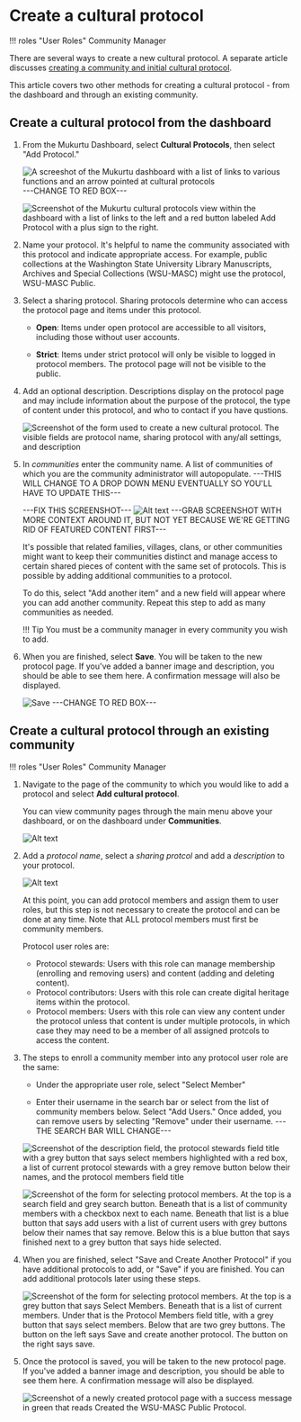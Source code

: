 # Create a cultural protocol

!!! roles "User Roles"
    Community Manager 

There are several ways to create a new cultural protocol. A separate article discusses [creating a community and initial cultural protocol](Create-a-community-and-initial-cultural-protocol.md).

This article covers two other methods for creating a cultural protocol - from the dashboard and through an existing community.

## Create a cultural protocol from the dashboard

1. From the Mukurtu Dashboard, select **Cultural Protocols**, then select "Add Protocol."

     ![A screeshot of the Mukurtu dashboard with a list of links to various functions and an arrow pointed at cultural protocols](../_embeds/Createprotocol6.png) ---CHANGE TO RED BOX---

     ![Screenshot of the Mukurtu cultural protocols view within the dashboard with a list of links to the left and a red button labeled Add Protocol with a plus sign to the right.](../_embeds/create-protocol-11.png) 

2. Name your protocol. It's helpful to name the community associated with this protocol and indicate appropriate access. For example, public collections at the Washington State University Library Manuscripts, Archives and Special Collections (WSU-MASC) might use the protocol, WSU-MASC Public.

3. Select a sharing protocol. Sharing protocols determine who can access the protocol page and items under this protocol.

    - **Open**: Items under open protocol are accessible to all visitors, including those without user accounts.

    - **Strict**: Items under strict protocol will only be visible to logged in protocol members. The protocol page will not be visible to the public.

4. Add an optional description. Descriptions display on the protocol page and may include information about the purpose of the protocol, the type of content under this protocol, and who to contact if you have qustions.

    ![Screenshot of the form used to create a new cultural protocol. The visible fields are protocol name, sharing protocol with any/all settings, and description](../_embeds/createprotocol1.png)

5. In *communities* enter the community name. A list of communities of which you are the community administrator will autopopulate. ---THIS WILL CHANGE TO A DROP DOWN MENU EVENTUALLY SO YOU'LL HAVE TO UPDATE THIS--- 

    ---FIX THIS SCREENSHOT---
    ![Alt text](../_embeds/Createprotocol09.png) ---GRAB SCREENSHOT WITH MORE CONTEXT AROUND IT, BUT NOT YET BECAUSE WE'RE GETTING RID OF FEATURED CONTENT FIRST---

    It's possible that related families, villages, clans, or other communities might want to keep their communities distinct and manage access to certain shared pieces of content with the same set of protocols. This is possible by adding additional communities to a protocol.

    To do this, select "Add another item" and a new field will appear where you can add another community. Repeat this step to add as many communities as needed.

    !!! Tip
        You must be a community manager in every community you wish to add.

6. When you are finished, select **Save**. You will be taken to the new protocol page. If you've added a banner image and description, you should be able to see them here. A confirmation message will also be displayed.

    ![Save](../_embeds/CreateProtocol5.png) ---CHANGE TO RED BOX---

## Create a cultural protocol through an existing community

!!! roles "User Roles"
    Community Manager

1. Navigate to the page of the community to which you would like to add a protocol and select **Add cultural protocol**.

    You can view community pages through the main menu above your dashboard, or on the dashboard under **Communities**. 

    ![Alt text](../_embeds/create-protocol-20.png)

2. Add a *protocol name*, select a *sharing protcol* and add a *description* to your protocol. 

    ![Alt text](../_embeds/create-protocol-15.png)

    At this point, you can add protocol members and assign them to user roles, but this step is not necessary to create the protocol and can be done at any time. Note that ALL protocol members must first be community members. 

    Protocol user roles are: 

    -   Protocol stewards: Users with this role can manage membership (enrolling and removing users) and content (adding and deleting content).
    -   Protocol contributors: Users with this role can create digital heritage items within the protocol.
    -   Protocol members: Users with this role can view any content under the protocol unless that content is under multiple protocols, in which case they may need to be a member of all assigned protcols to access the content.

3. The steps to enroll a community member into any protocol user role are the same:

    -  Under the appropriate user role, select "Select Member"

    -  Enter their username in the search bar or select from the list of community members below. Select "Add Users." Once added, you can remove users by selecting "Remove" under their username. ---THE SEARCH BAR WILL CHANGE---

     ![Screenshot of the description field, the protocol stewards field title with a grey button that says select members highlighted with a red box, a list of current protocol stewards with a grey remove button below their names, and the protocol members field title](../_embeds/create-protocol-16.png)

    ![Screenshot of the form for selecting protocol members. At the top is a search field and grey search button. Beneath that is a list of community members with a checkbox next to each name. Beneath that list is a blue button that says add users with a list of current users with grey buttons below their names that say remove. Below this is a blue button that says finished next to a grey button that says hide selected.](../_embeds//create-protocol-17.png)

4. When you are finished, select "Save and Create Another Protocol" if you have additional protocols to add, or "Save" if you are finished. You can add additional protocols later using these steps.

    ![Screenshot of the form for selecting protocol members. At the top is a grey button that says Select Members. Beneath that is a list of current members. Under that is the Protocol Members field title, with a grey button that says select members. Below that are two grey buttons. The button on the left says Save and create another protocol. The button on the right says save.](../_embeds//create-protocol-18.png)

5. Once the protocol is saved, you will be taken to the new protocol page. If you've added a banner image   and description, you should be able to see them here. A confirmation message will also be displayed.

    ![Screenshot of a newly created protocol page with a success message in green that reads Created the WSU-MASC Public Protocol.](../_embeds//create-protocol-18.png)

